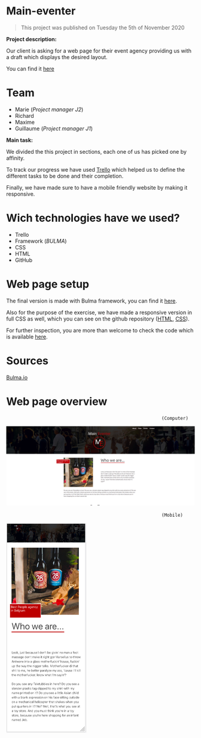 # Main-eventer
> This project was published on Tuesday the 5th of November 2020
>
**Project description:**

Our client is asking for a web page for their event agency providing us with a draft which displays the desired layout.

You can find it [here](https://raw.githubusercontent.com/becodeorg/bxl-hopper-1-25/master/The%20Field/3.HTML%2BCSS/4.main_eventer/wireframe.jpg?token=APNDZOS6X72YST34SRAOLBK7VJFDO) 


# Team

* Marie      (*Project manager J2*)
* Richard
* Maxime
* Guillaume (*Project manager J1*)

**Main task:**

We divided the this project in sections, each one of us has picked one by affinity.

To track our progress we have used [Trello](https://trello.com/b/uDCC5Tby/main-eventer) which helped us to define the different tasks to be done and their completion.

Finally, we have made sure to have a mobile friendly website by making it responsive.



# Wich technologies have we used?

* Trello
* Framework (*BULMA*)
* CSS
* HTML
* GitHub
 



# Web page setup


The final version is made with Bulma framework, you can find it [here](https://g-uillaume.github.io/Main-eventer). 

Also for the purpose of the exercise, we have made a responsive version in full CSS as well, which you can see on the github repository ([HTML](responsive.html), [CSS](responsive.css)).

For further inspection, you are more than welcome to check the code which is available [here](https://github.com/G-uillaume/Main-eventer). 



# Sources

[Bulma.io](https://bulma.io)



# Web page overview
                                                              (Computer)
                                
![image](https://github.com/G-uillaume/Main-eventer/blob/main/events.png)

                                                              (Mobile)
                                
![image](https://github.com/G-uillaume/Main-eventer/blob/main/screenshot-mobile.png)
